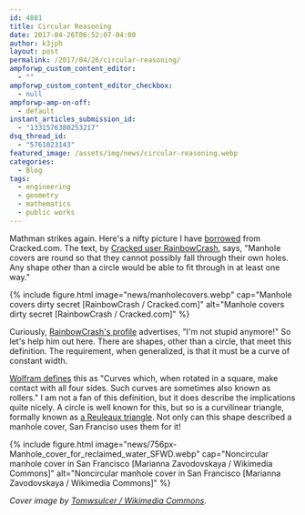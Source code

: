 ```yaml
---
id: 4881
title: Circular Reasoning
date: 2017-04-26T06:52:07-04:00
author: k3jph
layout: post
permalink: /2017/04/26/circular-reasoning/
ampforwp_custom_content_editor:
  - ""
ampforwp_custom_content_editor_checkbox:
  - null
ampforwp-amp-on-off:
  - default
instant_articles_submission_id:
  - "1331576380253217"
dsq_thread_id:
  - "5761023143"
featured_image: /assets/img/news/circular-reasoning.webp
categories:
  - Blog
tags:
  - engineering
  - geometry
  - mathematics
  - public works
---
```

Mathman strikes again.  Here's a nifty picture I have
[borrowed](https://copyright.columbia.edu/basics/fair-use/fair-use-checklist.html)
from Cracked.com.  The text, by [Cracked user
RainbowCrash](http://www.cracked.com/members/RainbowCrash/), says,
"Manhole covers are round so that they cannot possibly fall through
their own holes.  Any shape other than a circle would be able to
fit through in at least one way."

{% include figure.html image="news/manholecovers.webp" 
   cap="Manhole covers dirty secret [RainbowCrash / Cracked.com]"
   alt="Manhole covers dirty secret [RainbowCrash / Cracked.com]" %}

Curiously, [RainbowCrash's
profile](http://www.cracked.com/members/RainbowCrash/) advertises,
"I'm not stupid anymore!"  So let's help him out here.  There are
shapes, other than a circle, that meet this definition.  The
requirement, when generalized, is that it must be a curve of constant
width.

[Wolfram defines](http://mathworld.wolfram.com/CurveofConstantWidth.html)
this as "Curves which, when rotated in a square, make contact with
all four sides. Such curves are sometimes also known as rollers."
I am not a fan of this definition, but it does describe the
implications quite nicely.  A circle is well known for this, but
so is a curvilinear triangle, formally known as [a Reuleaux
triangle](https://en.wikipedia.org/wiki/Reuleaux_triangle).  Not
only can this shape described a manhole cover, San Franciso uses
them for it!

{% include figure.html image="news/756px-Manhole_cover_for_reclaimed_water_SFWD.webp" 
   cap="Noncircular manhole cover in San Francisco [Marianna Zavodovskaya / Wikimedia Commons]"
   alt="Noncircular manhole cover in San Francisco [Marianna Zavodovskaya / Wikimedia Commons]" %}

_Cover image by [Tomwsulcer / Wikimedia
Commons](https://commons.wikimedia.org/wiki/File:Surfaces_looking_down_at_manhole_cover_metal_pattern.JPG)_.
